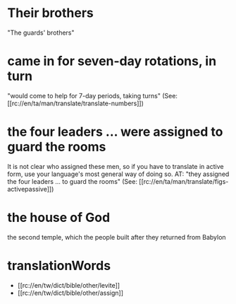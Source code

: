# Their brothers

"The guards' brothers"

# came in for seven-day rotations, in turn

"would come to help for 7-day periods, taking turns" (See: [[rc://en/ta/man/translate/translate-numbers]])

# the four leaders ... were assigned to guard the rooms

It is not clear who assigned these men, so if you have to translate in active form, use your language's most general way of doing so. AT: "they assigned the four leaders ... to guard the rooms" (See: [[rc://en/ta/man/translate/figs-activepassive]])

# the house of God

the second temple, which the people built after they returned from Babylon

# translationWords

* [[rc://en/tw/dict/bible/other/levite]]
* [[rc://en/tw/dict/bible/other/assign]]